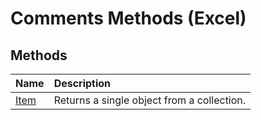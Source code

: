 
# Comments Methods (Excel)

## Methods



|**Name**|**Description**|
|:-----|:-----|
|[Item](87f0ecf0-9261-ffaf-39ca-4cdbc5712368.md)|Returns a single object from a collection.|

